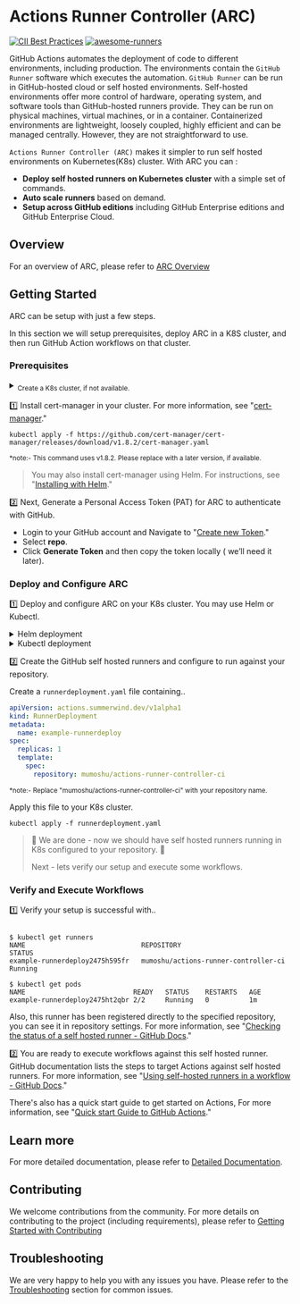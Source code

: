 
# Actions Runner Controller (ARC)

[![CII Best Practices](https://bestpractices.coreinfrastructure.org/projects/6061/badge)](https://bestpractices.coreinfrastructure.org/projects/6061)
[![awesome-runners](https://img.shields.io/badge/listed%20on-awesome--runners-blue.svg)](https://github.com/jonico/awesome-runners)

GitHub Actions automates the deployment of code to different environments, including production. The environments contain the `GitHub Runner` software which executes the automation. `GitHub Runner` can be run in GitHub-hosted cloud or self hosted environments. Self-hosted environments offer more control of hardware, operating system, and software tools than GitHub-hosted runners provide. They can be run on physical machines, virtual machines, or  in a container. Containerized environments are lightweight, loosely coupled, highly efficient and can be managed centrally. However, they are not straightforward to use.

`Actions Runner Controller (ARC)` makes it simpler to run self hosted environments on Kubernetes(K8s) cluster. With ARC you can :

- **Deploy self hosted runners on Kubernetes cluster** with a simple set of commands.
- **Auto scale runners** based on demand.
- **Setup across GitHub editions** including GitHub Enterprise editions and GitHub Enterprise Cloud.

## Overview

For an overview of ARC, please refer to [ARC Overview](https://github.com/actions-runner-controller/actions-runner-controller/blob/master/Actions-Runner-Controller-Overview.md)

## Getting Started

ARC can be setup with just a few steps.

In this section we will setup prerequisites, deploy ARC in a K8S cluster, and then run GitHub Action workflows on that cluster.

### Prerequisites

<details><summary><sub>Create a K8s cluster, if not available.</sub></summary>
   <sub>
If you don't have a K8s cluster, you can install a local environment using minikube. For more information, see <a href="https://minikube.sigs.k8s.io/docs/start/">"Installing minikube."</a>
   </sub>
</details>

:one: Install cert-manager in your cluster. For more information, see "[cert-manager](https://cert-manager.io/docs/installation/)."

```shell
kubectl apply -f https://github.com/cert-manager/cert-manager/releases/download/v1.8.2/cert-manager.yaml
```

<sub> *note:- This command uses v1.8.2. Please replace with a later version, if available.</sub>

>You may also install cert-manager using Helm. For instructions, see "[Installing with Helm](https://cert-manager.io/docs/installation/helm/#installing-with-helm)."

:two: Next, Generate a Personal Access Token (PAT) for ARC to authenticate with GitHub.

- Login to your GitHub account and Navigate to "[Create new Token](https://github.com/settings/tokens/new)."
- Select  **repo**.
- Click **Generate Token** and then copy the token locally ( we’ll need it later).

### Deploy and Configure ARC

1️⃣ Deploy  and configure ARC on your K8s cluster. You may use Helm or Kubectl.

<details><summary>Helm deployment</summary>

##### Add repository

```shell
helm repo add actions-runner-controller https://actions-runner-controller.github.io/actions-runner-controller
```

##### Install Helm chart

```shell
helm upgrade --install --namespace actions-runner-system --create-namespace\
  --set=authSecret.create=true\
  --set=authSecret.github_token="REPLACE_YOUR_TOKEN_HERE"\
  --wait actions-runner-controller actions-runner-controller/actions-runner-controller
```

<sub> *note:- Replace REPLACE_YOUR_TOKEN_HERE with your PAT that was generated previously. </sub>
</details>

<details><summary>Kubectl deployment</summary>

##### Deploy ARC

```shell
kubectl apply -f \
https://github.com/actions-runner-controller/actions-runner-controller/\
releases/download/v0.22.0/actions-runner-controller.yaml
```

<sub> *note:- Replace "v0.22.0" with the version you wish to deploy </sub>

##### Configure Personal Access Token

```shell
kubectl create secret generic controller-manager \
    -n actions-runner-system \
    --from-literal=github_token=REPLACE_YOUR_TOKEN_HERE
````

<sub> *note:- Replace REPLACE_YOUR_TOKEN_HERE with your PAT that was generated previously.</sub>
  
  </details>

2️⃣ Create the GitHub self hosted runners and configure to run against your repository.

Create a `runnerdeployment.yaml` file containing..

```yaml
apiVersion: actions.summerwind.dev/v1alpha1
kind: RunnerDeployment
metadata:
  name: example-runnerdeploy
spec:
  replicas: 1
  template:
    spec:
      repository: mumoshu/actions-runner-controller-ci
````
<sub> *note:- Replace "mumoshu/actions-runner-controller-ci" with your repository name. </sub>

Apply this file to your K8s cluster.
```shell
kubectl apply -f runnerdeployment.yaml
````

>
>🎉 We are done - now we should have self hosted runners running in K8s configured to your repository.  🎉
>
> Next - lets verify our setup and execute some workflows.

### Verify and Execute Workflows

:one: Verify your setup is successful with..
```shell

$ kubectl get runners
NAME                             REPOSITORY                             STATUS
example-runnerdeploy2475h595fr   mumoshu/actions-runner-controller-ci   Running

$ kubectl get pods
NAME                           READY   STATUS    RESTARTS   AGE
example-runnerdeploy2475ht2qbr 2/2     Running   0          1m
````

Also, this runner has been registered directly to the specified repository, you can see it in repository settings. For more information, see "[Checking the status of a self hosted runner - GitHub Docs](https://docs.github.com/en/actions/hosting-your-own-runners/monitoring-and-troubleshooting-self-hosted-runners#checking-the-status-of-a-self-hosted-runner)."

:two: You are ready to execute workflows against this self hosted runner. 
GitHub documentation lists the steps to target Actions against self hosted runners. For more information, see "[Using self-hosted runners in a workflow - GitHub Docs](https://docs.github.com/en/actions/hosting-your-own-runners/using-self-hosted-runners-in-a-workflow#using-self-hosted-runners-in-a-workflow)."

There's also has a quick start guide to get started on Actions, For more information, see "[Quick start Guide to GitHub Actions](https://docs.github.com/en/actions/quickstart)."

## Learn more

For more detailed documentation, please refer to [Detailed Documentation](https://github.com/actions-runner-controller/actions-runner-controller/blob/master/QuickStartGuide.md).

## Contributing

We welcome contributions from the community. For more details on contributing to the project (including requirements), please refer to  [Getting Started with Contributing](https://github.com/actions-runner-controller/actions-runner-controller/blob/master/CONTRIBUTING.md)

## Troubleshooting

We are very happy to help you with any issues you have. Please refer to the [Troubleshooting](https://github.com/actions-runner-controller/actions-runner-controller/blob/master/TROUBLESHOOTING.md) section for common issues.
